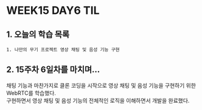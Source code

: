 # WEEK15 DAY6 TIL

## 1. 오늘의 학습 목록
```
1. 나만의 무기 프로젝트 영상 채팅 및 음성 기능 구현
```

## 2. 15주차 6일차를 마치며...
채팅 기능과 마찬가지로 클론 코딩을 시작으로 영상 채팅 및 음성 기능을 구현하기 위한 WebRTC를 학습했다.  
구현하면서 영상 채팅 및 음성 기능의 전체적인 로직을 이해하면서 개발을 완료했다.